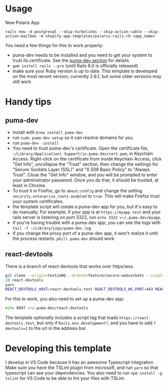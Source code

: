 # Usage

New Polaris App

```
rails new -d postgresql --skip-turbolinks --skip-action-cable --skip-action-mailbox -m shopify-app-templates/polaris-rails.rb <app_name>
```

You need a few things for this to work properly:

- puma-dev needs to be installed and you need to get your system to trust its certificate. See the [puma-dev section](#puma-dev) for details.
- `gem install rails --pre` (until Rails 6.0 is officially released)
- make sure your Ruby version is up to date. This template is developed on the most recent version, currently 2.6.1, but some older versions may still work

# Handy tips

## puma-dev

- install with `brew install puma-dev`
- run `sudo puma-dev setup` so it can resolve domains for you
- run `puma-dev -install`
- You need to trust puma-dev's certificate. Open the certificate file, `~/Library/Application\ Support/io.puma.dev/cert.pem`, in Keychain Access. Right-click on the certificate from inside Keychain Access, click "Get Info", uncollapse the "Trust" section, then change the settings for "Secure Sockets Layer (SSL)" and "X.509 Basic Policy" to "Always Trust". Close the "Get Info" window, and you will be prompted to enter your administrator password. Once you do that, it should be trusted, at least in Chrome.
- To trust it in Firefox, go to `about:config` and change the setting `security.enterprise_roots.enabled` to `true`. This will make Firefox trust your system certificates.
- the template script will create a puma-dev app for you, but it's easy to do manually. For example, if your app is at `https://myapp.test` and your rails server is listening on port 3322, run `echo 3322 >~/.puma-dev/myapp`.
- if you're having trouble with a puma-dev app, you can see the logs with `tail -f ~/Library/Logs/puma-dev.log`
- if you change the proxy port of a puma-dev app, it won't realize it until the process restarts. `pkill puma-dev` should work

## react-devtools

There is a branch of react-devtools that works over https/wss.

```bash
git clone --origin=textioHQ --branch=feature/secure-websockets --single-branch https://github.com/textioHQ/react-devtools
cd react-devtools
yarn
REACT_DEVTOOLS_HOST=react-devtools.test REACT_DEVTOOLS_WS_PORT=443 REACT_DEVTOOLS_WS_PROTOCOL=wss yarn test:standalone
```

For this to work, you also need to set up a puma-dev app:

```bash
echo 8097 >~/.puma-dev/react-devtools
```

The template optionally includes a script tag that loads `https://react-devtools.test`, but only if `Rails.env.development?`, and you have to add `?devtools=1` to the url in the address bar.

# Developing this template

I develop in VS Code because it has an awesome Typescript integration. Make sure you have the TSLint plugin from microsoft, and run `yarn` so that typescript can see your dependencies. You also need to run `npm install -g tslint` for VS Code to be able to lint your files with TSLint.
